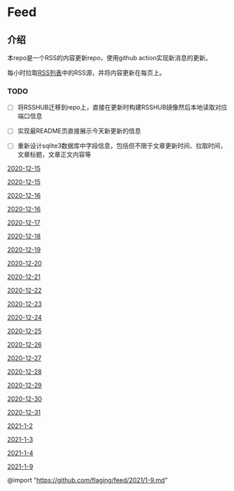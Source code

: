 # Feed

## 介绍

本repo是一个RSS的内容更新repo，使用github action实现新消息的更新。

每小时拉取[RSS列表](./list.txt)中的RSS源，并将内容更新在每页上。

### TODO

- [ ] 将RSSHUB迁移到repo上，直接在更新时构建RSSHUB镜像然后本地读取对应端口信息
- [ ] 实现最README页直接展示今天新更新的信息
- [ ] 重新设计sqlite3数据库中字段信息，包括但不限于文章更新时间、拉取时间，文章标题，文章正文内容等


[2020-12-15](2020/1215.md)

[2020-12-15](2020/1215.md)

[2020-12-16](2020/1216.md)

[2020-12-16](2020/1216.md)

[2020-12-17](2020/1217.md)

[2020-12-18](2020/1218.md)

[2020-12-19](2020/1219.md)

[2020-12-20](2020/1220.md)

[2020-12-21](2020/1221.md)

[2020-12-22](2020/1222.md)

[2020-12-23](2020/1223.md)

[2020-12-24](2020/1224.md)

[2020-12-25](2020/1225.md)

[2020-12-26](2020/1226.md)

[2020-12-27](2020/1227.md)

[2020-12-28](2020/1228.md)

[2020-12-29](2020/1229.md)

[2020-12-30](2020/1230.md)

[2020-12-31](2020/1231.md)

[2021-1-2](2021/12.md)

[2021-1-3](2021/1-3.md)

[2021-1-4](2021/1-4.md)

[2021-1-9](2021/1-9.md)

@import "https://github.com/flaging/feed/2021/1-9.md"

